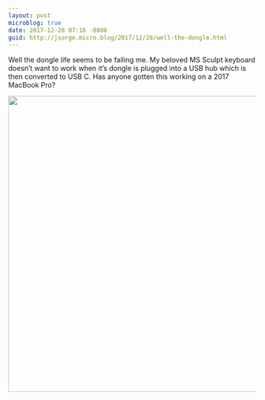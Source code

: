 ```yaml
---
layout: post
microblog: true
date: 2017-12-28 07:16 -0800
guid: http://jsorge.micro.blog/2017/12/28/well-the-dongle.html
---
```

Well the dongle life seems to be failing me. My beloved MS Sculpt keyboard doesn’t want to work when it’s dongle is plugged into a USB hub which is then converted to USB C. Has anyone gotten this working on a 2017 MacBook Pro?

<img src="http://mb.jsorge.net/uploads/2017/65efcb7cc6.jpg" width="600" height="600" />
